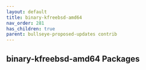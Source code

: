 ```yaml
---
layout: default
title: binary-kfreebsd-amd64
nav_order: 281
has_children: true
parent: bullseye-proposed-updates contrib
---
```


## binary-kfreebsd-amd64 Packages
